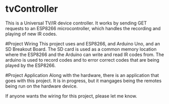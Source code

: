 # tvController
This is a Universal TV/IR device controller. It works by sending GET requests to an ESP8266 microcontroller, which handles the recording and playing of new IR codes.

#Project Wiring
This project uses and ESP8266, and Arduino Uno, and an SD Breakout Board. The SD card is used as a common memory location where the ESP8266 and the Arduino can write and read IR codes from. The arduino is used to record codes and to error correct codes that are being played by the ESP8266.

#Project Application
Along with the hardware, there is an application that goes with this project. It is in progress, but it mangages being the remotes being run on the hardware device. 

If anyone wants the wiring for this project, please let me know. 

